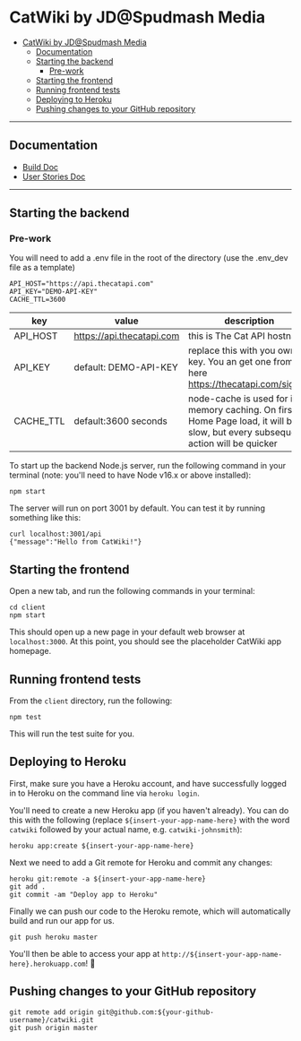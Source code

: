 # CatWiki by JD@Spudmash Media
- [CatWiki by JD@Spudmash Media](#catwiki-by-jdspudmash-media)
  - [Documentation](#documentation)
  - [Starting the backend](#starting-the-backend)
    - [Pre-work](#pre-work)
  - [Starting the frontend](#starting-the-frontend)
  - [Running frontend tests](#running-frontend-tests)
  - [Deploying to Heroku](#deploying-to-heroku)
  - [Pushing changes to your GitHub repository](#pushing-changes-to-your-github-repository)

---

## Documentation

- [Build Doc](/docs/BuildDoc.md)
- [User Stories Doc](/docs/UserStories.md)

---
## Starting the backend

### Pre-work
You will need to add a .env file in the root of the directory (use the .env_dev file as a template)
```
API_HOST="https://api.thecatapi.com"
API_KEY="DEMO-API-KEY"
CACHE_TTL=3600
```

| key       | value                     | description                                                                                                                     |
| --------- | ------------------------- | ------------------------------------------------------------------------------------------------------------------------------- |
| API_HOST  | https://api.thecatapi.com | this is The Cat API hostname                                                                                                    |
| API_KEY   | default: DEMO-API-KEY     | replace this with you own key. You an get one from here https://thecatapi.com/signup                                            |
| CACHE_TTL | default:3600 seconds      | node-cache is used for in-memory caching. On first Home Page load, it will be slow, but every subsequent action will be quicker |


To start up the backend Node.js server, run the following command in your
terminal (note: you'll need to have Node v16.x or above installed):

```
npm start
```

The server will run on port 3001 by default. You can test it by running
something like this:

```
curl localhost:3001/api
{"message":"Hello from CatWiki!"}
```

## Starting the frontend

Open a new tab, and run the following commands in your terminal:

```
cd client
npm start
```

This should open up a new page in your default web browser at `localhost:3000`.
At this point, you should see the placeholder CatWiki app homepage.

## Running frontend tests

From the `client` directory, run the following:

```
npm test
```

This will run the test suite for you.

## Deploying to Heroku

First, make sure you have a Heroku account, and have successfully logged
in to Heroku on the command line via `heroku login`.

You'll need to create a new Heroku app (if you haven't already). You can
do this with the following (replace `${insert-your-app-name-here}` with the
word `catwiki` followed by your actual name, e.g. `catwiki-johnsmith`):

```
heroku app:create ${insert-your-app-name-here}
```

Next we need to add a Git remote for Heroku and commit any changes:

```
heroku git:remote -a ${insert-your-app-name-here}
git add .
git commit -am "Deploy app to Heroku"
```

Finally we can push our code to the Heroku remote, which will automatically
build and run our app for us. 

```
git push heroku master
```

You'll then be able to access your app at 
`http://${insert-your-app-name-here}.herokuapp.com`! :tada:

## Pushing changes to your GitHub repository

```
git remote add origin git@github.com:${your-github-username}/catwiki.git
git push origin master
```
